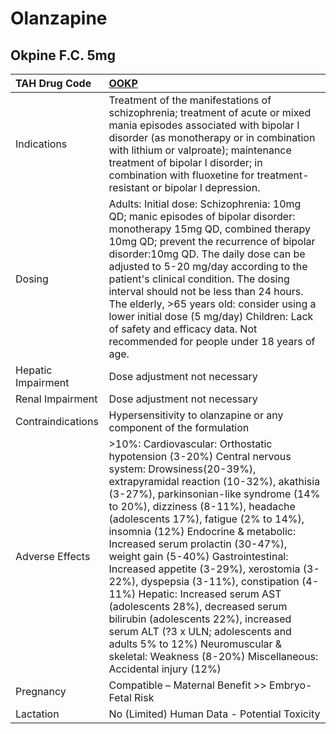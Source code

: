 # Olanzapine

## Okpine F.C. 5mg

| TAH Drug Code      | [OOKP](https://www.tahsda.org.tw/drugs/hissearch.php?drug_code=OOKP)                                                                                                                                                                                                                                                                                                                                                                                                                                                                                                                                                                                                                                                        |
|:-------------------|:----------------------------------------------------------------------------------------------------------------------------------------------------------------------------------------------------------------------------------------------------------------------------------------------------------------------------------------------------------------------------------------------------------------------------------------------------------------------------------------------------------------------------------------------------------------------------------------------------------------------------------------------------------------------------------------------------------------------------|
| Indications        | Treatment of the manifestations of schizophrenia; treatment of acute or mixed mania episodes associated with bipolar I disorder (as monotherapy or in combination with lithium or valproate); maintenance treatment of bipolar I disorder; in combination with fluoxetine for treatment-resistant or bipolar I depression.                                                                                                                                                                                                                                                                                                                                                                                                  |
| Dosing             | Adults: Initial dose: Schizophrenia: 10mg QD; manic episodes of bipolar disorder: monotherapy 15mg QD, combined therapy 10mg QD; prevent the recurrence of bipolar disorder:10mg QD. The daily dose can be adjusted to 5-20 mg/day according to the patient's clinical condition. The dosing interval should not be less than 24 hours. The elderly, >65 years old: consider using a lower initial dose (5 mg/day) Children: Lack of safety and efficacy data. Not recommended for people under 18 years of age.                                                                                                                                                                                                            |
| Hepatic Impairment | Dose adjustment not necessary                                                                                                                                                                                                                                                                                                                                                                                                                                                                                                                                                                                                                                                                                               |
| Renal Impairment   | Dose adjustment not necessary                                                                                                                                                                                                                                                                                                                                                                                                                                                                                                                                                                                                                                                                                               |
| Contraindications  | Hypersensitivity to olanzapine or any component of the formulation                                                                                                                                                                                                                                                                                                                                                                                                                                                                                                                                                                                                                                                          |
| Adverse Effects    | >10%: Cardiovascular: Orthostatic hypotension (3-20%) Central nervous system: Drowsiness(20-39%), extrapyramidal reaction (10-32%), akathisia (3-27%), parkinsonian-like syndrome (14% to 20%), dizziness (8-11%), headache (adolescents 17%), fatigue (2% to 14%), insomnia (12%) Endocrine & metabolic: Increased serum prolactin (30-47%), weight gain (5-40%) Gastrointestinal: Increased appetite (3-29%), xerostomia (3-22%), dyspepsia (3-11%), constipation (4-11%) Hepatic: Increased serum AST (adolescents 28%), decreased serum bilirubin (adolescents 22%), increased serum ALT (?3 x ULN; adolescents and adults 5% to 12%) Neuromuscular & skeletal: Weakness (8-20%) Miscellaneous: Accidental injury (12%) |
| Pregnancy          | Compatible – Maternal Benefit >> Embryo-Fetal Risk                                                                                                                                                                                                                                                                                                                                                                                                                                                                                                                                                                                                                                                                          |
| Lactation          | No (Limited) Human Data - Potential Toxicity                                                                                                                                                                                                                                                                                                                                                                                                                                                                                                                                                                                                                                                                                |

